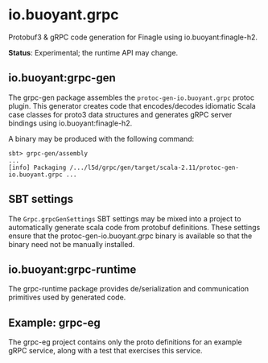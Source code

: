 # io.buoyant.grpc #

Protobuf3 & gRPC code generation for Finagle using
io.buoyant:finagle-h2.

**Status**: Experimental; the runtime API may change.

## io.buoyant:grpc-gen ##

The grpc-gen package assembles the `protoc-gen-io.buoyant.grpc` protoc
plugin. This generator creates code that encodes/decodes idiomatic
Scala case classes for proto3 data structures and generates gRPC
server bindings using io.buoyant:finagle-h2.

A binary may be produced with the following command:

```
sbt> grpc-gen/assembly
...
[info] Packaging /.../l5d/grpc/gen/target/scala-2.11/protoc-gen-io.buoyant.grpc ...
```

## SBT settings ##

The `Grpc.grpcGenSettings` SBT settings may be mixed into a project to
automatically generate scala code from protobuf definitions. These
settings ensure that the protoc-gen-io.buoyant.grpc binary is
available so that the binary need not be manually installed.

## io.buoyant:grpc-runtime ##

The grpc-runtime package provides de/serialization and communication
primitives used by generated code.

## Example: grpc-eg ##

The grpc-eg project contains only the proto definitions for an example
gRPC service, along with a test that exercises this service.
